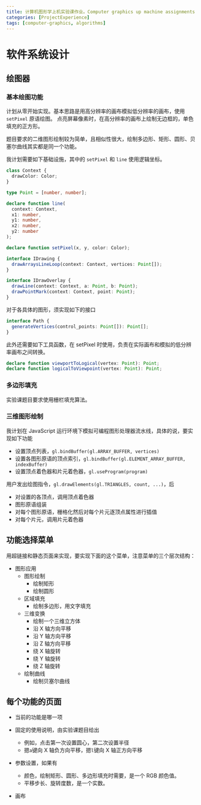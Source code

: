 ```yaml
---
title: 计算机图形学上机实验课作业。Computer graphics up machine assignments
categories: [ProjectExperience]
tags: [computer-graphics, algorithms]
---
```


# 软件系统设计

## 绘图器

### 基本绘图功能

计划从零开始实现。基本思路是用高分辨率的画布模拟低分辨率的画布，使用 `setPixel` 原语绘图。
点亮屏幕像素时，在高分辨率的画布上绘制无边框的，单色填充的正方形。

题目要求的二维图形绘制较为简单，且相似性很大，绘制多边形、矩形、圆形、贝塞尔曲线其实都是同一个功能。

我计划需要如下基础设施，其中的 `setPixel` 和 `line` 使用逻辑坐标。

```ts
class Context {
  drawColor: Color;
}

type Point = [number, number];

declare function line(
  context: Context,
  x1: number,
  y1: number,
  x2: number,
  y2: number
);

declare function setPixel(x, y, color: Color);

interface IDrawing {
  drawArraysLineLoop(context: Context, vertices: Point[]);
}

interface IDrawOverlay {
  drawLine(context: Context, a: Point, b: Point);
  drawPointMark(context: Context, point: Point);
}
```

对于各具体的图形，须实现如下的接口

```ts
interface Path {
  generateVertices(control_points: Point[]): Point[];
}
```

此外还需要如下工具函数，在 setPixel 时使用，负责在实际画布和模拟的低分辨率画布之间转换。

```ts
declare function viewportToLogical(vertex: Point): Point;
declare function logicalToViewpoint(vertex: Point): Point;
```

### 多边形填充

实验课题目要求使用栅栏填充算法。

### 三维图形绘制

我计划在 JavaScript 运行环境下模拟可编程图形处理器流水线，具体的说，要实现如下功能

- 设置顶点列表，`gl.bindBuffer(gl.ARRAY_BUFFER, vertices)`
- 设置各图形原语的顶点索引，`gl.bindBuffer(gl.ELEMENT_ARRAY_BUFFER, indexBuffer)`
- 设置顶点着色器和片元着色器，`gl.useProgram(program)`

用户发出绘图指令，`gl.drawElements(gl.TRIANGLES, count, ...)`，后

- 对设置的各顶点，调用顶点着色器
- 图形原语组装
- 对每个图形原语，栅格化然后对每个片元逐顶点属性进行插值
- 对每个片元，调用片元着色器

## 功能选择菜单

用超链接和静态页面来实现，要实现下面的这个菜单，注意菜单的三个层次结构：

- 图形应用
  - 图形绘制
    - 绘制矩形
    - 绘制圆形
  - 区域填充
    - 绘制多边形，用文字填充
  - 三维变换
    - 绘制一个三维立方体
    - 沿 X 轴方向平移
    - 沿 Y 轴方向平移
    - 沿 Z 轴方向平移
    - 绕 X 轴旋转
    - 绕 Y 轴旋转
    - 绕 Z 轴旋转
  - 绘制曲线
    - 绘制贝塞尔曲线

## 每个功能的页面

- 当前的功能是哪一项

- 固定的使用说明，由实验课题目给出

  - 例如，点击第一次设置圆心，第二次设置半径
  - 摁`a`键向 X 轴负方向平移，摁`l`键向 X 轴正方向平移

- 参数设置，如果有

  - 颜色，绘制矩形、圆形、多边形填充时需要，是一个 RGB 颜色值。
  - 平移步长、旋转度数，是一个实数。

- 画布
